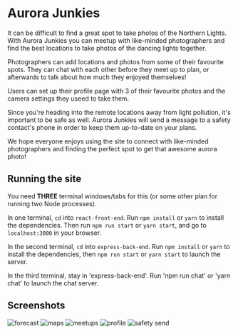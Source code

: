 # Aurora Junkies

It can be difficult to find a great spot to take photos of the Northern Lights. With Aurora Junkies you can meetup with like-minded photographers and find the best locations to take photos of the dancing lights together. 

Photographers can add locations and photos from some of their favourite spots. They can chat with each other before they meet up to plan, or afterwards to talk about how much they enjoyed themselves!

Users can set up their profile page with 3 of their favourite photos and the camera settings they useed to take them.

Since you're heading into the remote locations away from light pollution, it's important to be safe as well. Aurora Junkies will send a message to a safety contact's phone in order to keep them up-to-date on your plans.

We hope everyone enjoys using the site to connect with like-minded photographers and finding the perfect spot to get that awesome aurora photo!

## Running the site

You need **THREE** terminal windows/tabs for this (or some other plan for running two Node processes).

In one terminal, `cd` into `react-front-end`. Run `npm install` or `yarn` to install the dependencies. Then run `npm run start` or `yarn start`, and go to `localhost:3000` in your browser.

In the second terminal, `cd` into `express-back-end`. Run `npm install` or `yarn` to install the dependencies, then `npm run start` or `yarn start` to launch the server.

In the third terminal, stay in 'express-back-end'. Run 'npm run chat' or 'yarn chat' to launch the chat server.

## Screenshots

![forecast]("https://github.com/SKnoop2/Aurora-Junkies/blob/master/docs/forecast.png")
![maps]("https://github.com/SKnoop2/Aurora-Junkies/blob/master/docs/maps.png")
![meetups]("https://github.com/SKnoop2/Aurora-Junkies/blob/master/docs/meetups-chat.png")
![profile]("https://github.com/SKnoop2/Aurora-Junkies/blob/master/docs/profile.png")
![safety send]("https://github.com/SKnoop2/Aurora-Junkies/blob/master/docs/meetups-safety.png")
